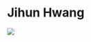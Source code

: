 # Jihun Hwang

<!--
**Jihun-Hwang/Jihun-Hwang** is a ✨ _special_ ✨ repository because its `README.md` (this file) appears on your GitHub profile.

Here are some ideas to get you started:

- 🔭 I’m currently working on ...
- 🌱 I’m currently learning ...
- 👯 I’m looking to collaborate on ...
- 🤔 I’m looking for help with ...
- 💬 Ask me about ...
- 📫 How to reach me: ...
- 😄 Pronouns: ...
- ⚡ Fun fact: ...
-->


<a href="https://github-readme-stats.vercel.app/api?username=Jihun-Hwang&show_icons=true&theme=vue">
  <img align="center" src="https://github-readme-stats.vercel.app/api?username=Jihun-Hwang&show_icons=true&theme=vue" />
</a>

